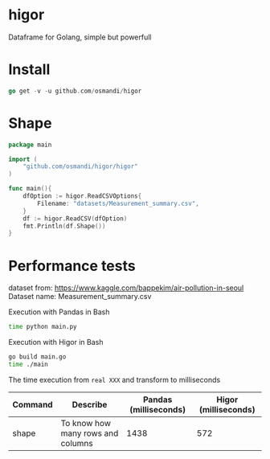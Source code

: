# higor
Dataframe for Golang, simple but powerfull


# Install

```Go
go get -v -u github.com/osmandi/higor
```

# Shape

```Go
package main

import (
    "github.com/osmandi/higor/higor"
)

func main(){
    dfOption := higor.ReadCSVOptions{
        Filename: "datasets/Measurement_summary.csv",
    }
    df := higor.ReadCSV(dfOption)
    fmt.Println(df.Shape())
}
```

# Performance tests

dataset from: https://www.kaggle.com/bappekim/air-pollution-in-seoul
Dataset name: Measurement_summary.csv


Execution with Pandas in Bash
```Bash
time python main.py
```

Execution with Higor in Bash
```Bash
go build main.go
time ./main
```

The time execution from `real XXX` and transform to milliseconds

| Command | Describe | Pandas (milliseconds) | Higor (milliseconds) |
|---------|----------|--------|-------|
| shape        | To know how many rows and columns | 1438 | 572 |
